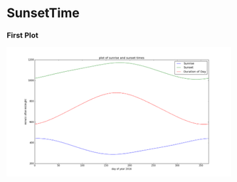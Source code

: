 # SunsetTime
### First Plot
![](https://raw.githubusercontent.com/MollyZhang/SunsetTime/master/figure_1.png)
